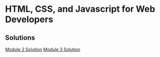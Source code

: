 # HTML, CSS, and Javascript for Web Developers

## Solutions

[Module 2 Solution](module2-solution/index.html)
[Module 3 Solution](module3-solution/index.html)